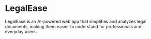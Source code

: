 # LegalEase
LegalEase is an AI-powered web app that simplifies and analyzes legal documents, making them easier to understand for professionals and everyday users.
